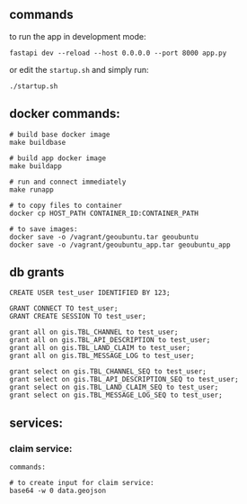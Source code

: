 

## commands

to run the app in development mode:

    fastapi dev --reload --host 0.0.0.0 --port 8000 app.py

or edit the `startup.sh` and simply run:

    ./startup.sh


## docker commands:

    # build base docker image
    make buildbase

    # build app docker image
    make buildapp

    # run and connect immediately
    make runapp

    # to copy files to container
    docker cp HOST_PATH CONTAINER_ID:CONTAINER_PATH

    # to save images:
    docker save -o /vagrant/geoubuntu.tar geoubuntu
    docker save -o /vagrant/geoubuntu_app.tar geoubuntu_app



## db grants

    CREATE USER test_user IDENTIFIED BY 123;

    GRANT CONNECT TO test_user;
    GRANT CREATE SESSION TO test_user;
    
    grant all on gis.TBL_CHANNEL to test_user;
    grant all on gis.TBL_API_DESCRIPTION to test_user;
    grant all on gis.TBL_LAND_CLAIM to test_user;
    grant all on gis.TBL_MESSAGE_LOG to test_user;
    
    grant select on gis.TBL_CHANNEL_SEQ to test_user;
    grant select on gis.TBL_API_DESCRIPTION_SEQ to test_user;
    grant select on gis.TBL_LAND_CLAIM_SEQ to test_user;
    grant select on gis.TBL_MESSAGE_LOG_SEQ to test_user;




## services:

### claim service:
    
    commands:
    
    # to create input for claim service:
    base64 -w 0 data.geojson
